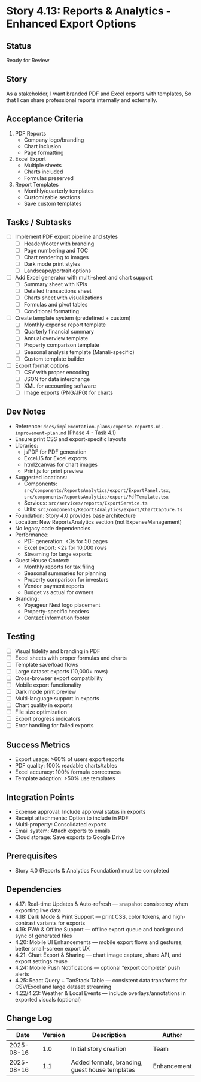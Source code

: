# Story 4.13: Reports & Analytics - Enhanced Export Options

## Status
Ready for Review

## Story
As a stakeholder,
I want branded PDF and Excel exports with templates,
So that I can share professional reports internally and externally.

## Acceptance Criteria
1. PDF Reports
   - Company logo/branding
   - Chart inclusion
   - Page formatting
2. Excel Export
   - Multiple sheets
   - Charts included
   - Formulas preserved
3. Report Templates
   - Monthly/quarterly templates
   - Customizable sections
   - Save custom templates

## Tasks / Subtasks
- [ ] Implement PDF export pipeline and styles
  - [ ] Header/footer with branding
  - [ ] Page numbering and TOC
  - [ ] Chart rendering to images
  - [ ] Dark mode print styles
  - [ ] Landscape/portrait options
- [ ] Add Excel generator with multi-sheet and chart support
  - [ ] Summary sheet with KPIs
  - [ ] Detailed transactions sheet
  - [ ] Charts sheet with visualizations
  - [ ] Formulas and pivot tables
  - [ ] Conditional formatting
- [ ] Create template system (predefined + custom)
  - [ ] Monthly expense report template
  - [ ] Quarterly financial summary
  - [ ] Annual overview template
  - [ ] Property comparison template
  - [ ] Seasonal analysis template (Manali-specific)
  - [ ] Custom template builder
- [ ] Export format options
  - [ ] CSV with proper encoding
  - [ ] JSON for data interchange
  - [ ] XML for accounting software
  - [ ] Image exports (PNG/JPG) for charts

## Dev Notes
- Reference: `docs/implementation-plans/expense-reports-ui-improvement-plan.md` (Phase 4 - Task 4.1)
- Ensure print CSS and export-specific layouts
- Libraries:
  - jsPDF for PDF generation
  - ExcelJS for Excel exports
  - html2canvas for chart images
  - Print.js for print preview
- Suggested locations:
  - Components: `src/components/ReportsAnalytics/export/ExportPanel.tsx`, `src/components/ReportsAnalytics/export/PdfTemplate.tsx`
  - Services: `src/services/reports/ExportService.ts`
  - Utils: `src/components/ReportsAnalytics/export/ChartCapture.ts`
- Foundation: Story 4.0 provides base architecture
- Location: New ReportsAnalytics section (not ExpenseManagement)
- No legacy code dependencies
- Performance:
  - PDF generation: <3s for 50 pages
  - Excel export: <2s for 10,000 rows
  - Streaming for large exports
- Guest House Context:
  - Monthly reports for tax filing
  - Seasonal summaries for planning
  - Property comparison for investors
  - Vendor payment reports
  - Budget vs actual for owners
- Branding:
  - Voyageur Nest logo placement
  - Property-specific headers
  - Contact information footer

## Testing
- [ ] Visual fidelity and branding in PDF
- [ ] Excel sheets with proper formulas and charts
- [ ] Template save/load flows
- [ ] Large dataset exports (10,000+ rows)
- [ ] Cross-browser export compatibility
- [ ] Mobile export functionality
- [ ] Dark mode print preview
- [ ] Multi-language support in exports
- [ ] Chart quality in exports
- [ ] File size optimization
- [ ] Export progress indicators
- [ ] Error handling for failed exports

## Success Metrics
- Export usage: >60% of users export reports
- PDF quality: 100% readable charts/tables
- Excel accuracy: 100% formula correctness
- Template adoption: >50% use templates

## Integration Points
- Expense approval: Include approval status in exports
- Receipt attachments: Option to include in PDF
- Multi-property: Consolidated exports
- Email system: Attach exports to emails
- Cloud storage: Save exports to Google Drive

## Prerequisites
- Story 4.0 (Reports & Analytics Foundation) must be completed

## Dependencies
- 4.17: Real-time Updates & Auto-refresh — snapshot consistency when exporting live data
- 4.18: Dark Mode & Print Support — print CSS, color tokens, and high-contrast variants for exports
- 4.19: PWA & Offline Support — offline export queue and background sync of generated files
- 4.20: Mobile UI Enhancements — mobile export flows and gestures; better small-screen export UX
- 4.21: Chart Export & Sharing — chart image capture, share API, and export settings reuse
- 4.24: Mobile Push Notifications — optional “export complete” push alerts
- 4.25: React Query + TanStack Table — consistent data transforms for CSV/Excel and large dataset streaming
- 4.22/4.23: Weather & Local Events — include overlays/annotations in exported visuals (optional)

## Change Log
| Date | Version | Description | Author |
|------|---------|-------------|--------|
| 2025-08-16 | 1.0 | Initial story creation | Team |
| 2025-08-16 | 1.1 | Added formats, branding, guest house templates | Enhancement |
